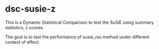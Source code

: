 # dsc-susie-z

This is a Dynamic Statistical Comparison
to test the SuSiE using summary statistics, z scores.

The goal is to test the performance of susie_rss method under different context of effect.
